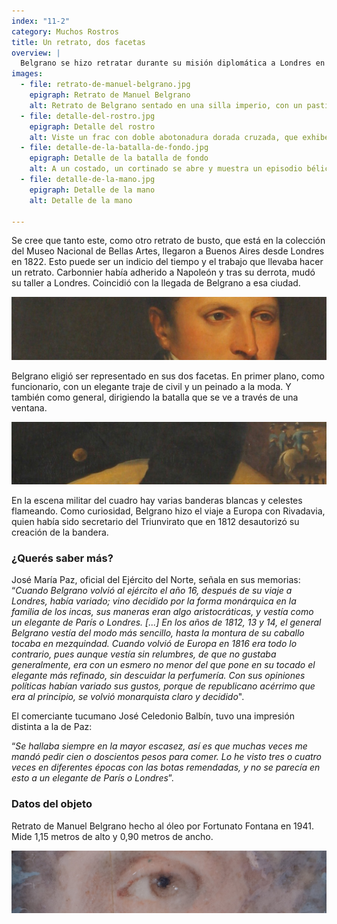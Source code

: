 ```yaml
---
index: "11-2"
category: Muchos Rostros
title: Un retrato, dos facetas
overview: |
  Belgrano se hizo retratar durante su misión diplomática a Londres en 1815. El Museo cuenta con dos copias del retrato original atribuido al artista francés François Casimir Carbonnier, conservado por el Museo Dámaso Arce, en Olavarría. 
images:
  - file: retrato-de-manuel-belgrano.jpg
    epigraph: Retrato de Manuel Belgrano
    alt: Retrato de Belgrano sentado en una silla imperio, con un pastillero en su mano derecha.
  - file: detalle-del-rostro.jpg
    epigraph: Detalle del rostro
    alt: Viste un frac con doble abotonadura dorada cruzada, que exhibe una camisa blanca con cuello duro y lazo con jabot, pantalón y botas de caña alta.
  - file: detalle-de-la-batalla-de-fondo.jpg
    epigraph: Detalle de la batalla de fondo
    alt: A un costado, un cortinado se abre y muestra un episodio bélico. El general montado blande una espada, junto a hileras de soldados flameando banderas de dos franjas, blancas y celestes; las explosiones de los disparos de la artillería aportan dramatismo.
  - file: detalle-de-la-mano.jpg
    epigraph: Detalle de la mano
    alt: Detalle de la mano

---
```


Se cree que tanto este, como otro retrato de busto, que está en la colección del Museo Nacional de Bellas Artes, llegaron a Buenos Aires desde Londres en 1822. Esto puede ser un indicio del tiempo y el trabajo que llevaba hacer un retrato. Carbonnier había adherido a Napoleón y tras su derrota, mudó su taller a Londres. Coincidió con la llegada de Belgrano a esa ciudad.

![](./eje11-2-a.jpg)

Belgrano eligió ser representado en sus dos facetas. En primer plano, como funcionario, con un elegante traje de civil y un peinado a la moda. Y también como general, dirigiendo la batalla que se ve a través de una ventana.

![](./eje11-2-b.jpg)


En la escena militar del cuadro hay varias banderas blancas y celestes flameando. Como curiosidad, Belgrano hizo el viaje a Europa con Rivadavia, quien había sido secretario del Triunvirato que en 1812 desautorizó su creación de la bandera.

### ¿Querés saber más?
José María Paz, oficial del Ejército del Norte, señala en sus memorias:
“*Cuando Belgrano volvió al ejército el año 16, después de su viaje a Londres, había variado; vino decidido por la forma monárquica en la familia de los incas, sus maneras eran algo aristocráticas, y vestía como un elegante de París o Londres. [...] En los años de 1812, 13 y 14, el general Belgrano vestía del modo más sencillo, hasta la montura de su caballo tocaba en mezquindad. Cuando volvió de Europa en 1816 era todo lo contrario, pues aunque vestía sin relumbres, de que no gustaba generalmente, era con un esmero no menor del que pone en su tocado el elegante más refinado, sin descuidar la perfumería. Con sus opiniones políticas habían variado sus gustos, porque de republicano acérrimo que era al principio, se volvió monarquista claro y decidido*".

El comerciante tucumano José Celedonio Balbín, tuvo una impresión distinta a la de Paz:

“*Se hallaba siempre en la mayor escasez, así es que muchas veces me mandó pedir cien o doscientos pesos para comer. Lo he visto tres o cuatro veces en diferentes épocas con las botas remendadas, y no se parecía en esto a un elegante de París o Londres*”.

### Datos del objeto
Retrato de Manuel Belgrano hecho al óleo por Fortunato Fontana en 1941. Mide 1,15 metros de alto y 0,90 metros de ancho.


![](./eje11-1-a.jpg)

